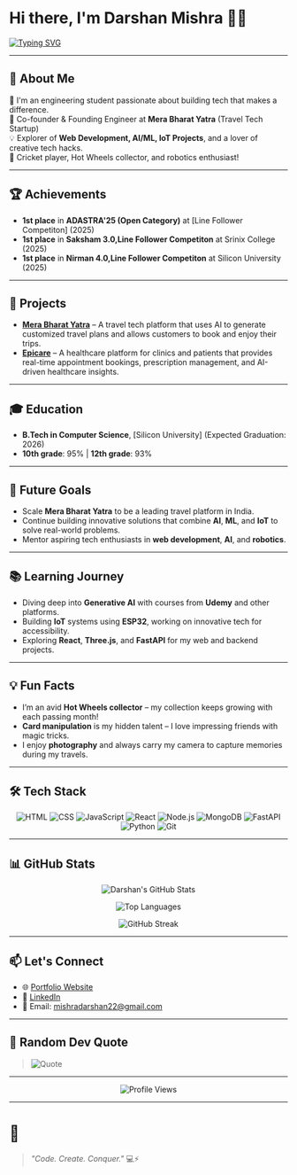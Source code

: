 # Hi there, I'm Darshan Mishra 👋✨


[![Typing SVG](https://readme-typing-svg.demolab.com?font=Fira+Code&pause=1000&center=false&vCenter=true&width=435&lines=Engineering+Student+%7C+Web+Developer;IoT+Builder+%7C+AI%2FML+Enthusiast;Always+building+something+cool+%F0%9F%9A%80)](https://git.io/typing-svg)

---

## 🎯 About Me

🚀 I'm an engineering student passionate about building tech that makes a difference.  
🎯 Co-founder & Founding Engineer at **Mera Bharat Yatra** (Travel Tech Startup)  
💡 Explorer of **Web Development, AI/ML, IoT Projects**, and a lover of creative tech hacks.  
🏏 Cricket player, Hot Wheels collector, and robotics enthusiast!

---

## 🏆 Achievements

- **1st place** in **ADASTRA'25 (Open Category)** at [Line Follower Competiton] (2025)
- **1st place** in **Saksham 3.0,Line Follower Competiton** at Srinix College (2025)
- **1st place** in **Nirman 4.0,Line Follower Competiton** at Silicon University (2025)
---

## 📂 Projects

- **[Mera Bharat Yatra](Link)** – A travel tech platform that uses AI to generate customized travel plans and allows customers to book and enjoy their trips.
- **[Epicare](Link)** – A healthcare platform for clinics and patients that provides real-time appointment bookings, prescription management, and AI-driven healthcare insights.

---

## 🎓 Education

- **B.Tech in Computer Science**, [Silicon University] (Expected Graduation: 2026)
- **10th grade**: 95% | **12th grade**: 93%

---

## 🚀 Future Goals

- Scale **Mera Bharat Yatra** to be a leading travel platform in India.
- Continue building innovative solutions that combine **AI**, **ML**, and **IoT** to solve real-world problems.
- Mentor aspiring tech enthusiasts in **web development**, **AI**, and **robotics**.

---

## 📚 Learning Journey

- Diving deep into **Generative AI** with courses from **Udemy** and other platforms.
- Building **IoT** systems using **ESP32**, working on innovative tech for accessibility.
- Exploring **React**, **Three.js**, and **FastAPI** for my web and backend projects.

---

## 💡 Fun Facts

- I’m an avid **Hot Wheels collector** – my collection keeps growing with each passing month!
- **Card manipulation** is my hidden talent – I love impressing friends with magic tricks.
- I enjoy **photography** and always carry my camera to capture memories during my travels.

---

## 🛠️ Tech Stack

<div align="center">
  
![HTML](https://img.shields.io/badge/HTML5-E34F26?style=for-the-badge&logo=html5&logoColor=white) 
![CSS](https://img.shields.io/badge/CSS3-1572B6?style=for-the-badge&logo=css3&logoColor=white)
![JavaScript](https://img.shields.io/badge/JavaScript-F7DF1E?style=for-the-badge&logo=javascript&logoColor=black)
![React](https://img.shields.io/badge/React-61DAFB?style=for-the-badge&logo=react&logoColor=black)
![Node.js](https://img.shields.io/badge/Node.js-339933?style=for-the-badge&logo=node.js&logoColor=white)
![MongoDB](https://img.shields.io/badge/MongoDB-4EA94B?style=for-the-badge&logo=mongodb&logoColor=white)
![FastAPI](https://img.shields.io/badge/FastAPI-009688?style=for-the-badge&logo=fastapi&logoColor=white)
![Python](https://img.shields.io/badge/Python-3776AB?style=for-the-badge&logo=python&logoColor=white)
![Git](https://img.shields.io/badge/Git-F05032?style=for-the-badge&logo=git&logoColor=white)

</div>

---

## 📊 GitHub Stats

<div align="center">

![Darshan's GitHub Stats](https://github-readme-stats.vercel.app/api?username=darshan-mishra17&show_icons=true&theme=radical&hide_border=true&count_private=true)

![Top Languages](https://github-readme-stats.vercel.app/api/top-langs/?username=darshan-mishra17&layout=compact&theme=radical&hide_border=true)

![GitHub Streak](https://streak-stats.demolab.com?user=darshan-mishra17&theme=radical&hide_border=true)

</div>

---

## 📫 Let's Connect

- 🌐 [Portfolio Website](https://darshan-mishra17.framer.website/)
- 💼 [LinkedIn](https://www.linkedin.com/in/darshan-mishra-8834b51b6)
- 📧 Email: mishradarshan22@gmail.com

---

## 🌟 Random Dev Quote

> ![Quote](https://quotes-github-readme.vercel.app/api?type=horizontal&theme=tokyonight)

---

<div align="center">

![Profile Views](https://komarev.com/ghpvc/?username=darshan-mishra17&label=Profile%20views&color=0e75b6&style=flat)

</div>

---

# 🚀 
> *"Code. Create. Conquer."* 💻⚡
